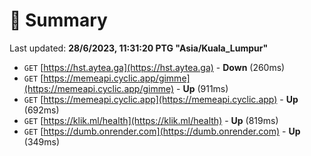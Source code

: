 # 📖 Summary
Last updated: **28/6/2023, 11:31:20 PTG "Asia/Kuala_Lumpur"**

- `GET` [https://hst.aytea.ga](https://hst.aytea.ga) - **Down** (260ms)
- `GET` [https://memeapi.cyclic.app/gimme](https://memeapi.cyclic.app/gimme) - **Up** (911ms)
- `GET` [https://memeapi.cyclic.app](https://memeapi.cyclic.app) - **Up** (692ms)
- `GET` [https://klik.ml/health](https://klik.ml/health) - **Up** (819ms)
- `GET` [https://dumb.onrender.com](https://dumb.onrender.com) - **Up** (349ms)
